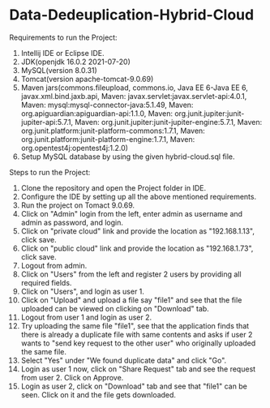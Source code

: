# Data-Dedeuplication-Hybrid-Cloud

Requirements to run the Project:
1. Intellij IDE or Eclipse IDE.
2. JDK(openjdk 16.0.2 2021-07-20)
3. MySQL(version 8.0.31)
4. Tomcat(version apache-tomcat-9.0.69)
6. Maven jars(commons.fileupload, commons.io, Java EE 6-Java EE 6, javax.xml.bind.jaxb.api, Maven: javax.servlet:javax.servlet-api:4.0.1, Maven: mysql:mysql-connector-java:5.1.49, Maven: org.apiguardian:apiguardian-api:1.1.0, Maven: org.junit.jupiter:junit-jupiter-api:5.7.1, Maven: org.junit.jupiter:junit-jupiter-engine:5.7.1, Maven: org.junit.platform:junit-platform-commons:1.7.1, Maven: org.junit.platform:junit-platform-engine:1.7.1, Maven: org.opentest4j:opentest4j:1.2.0)
7. Setup MySQL database by using the given hybrid-cloud.sql file.

Steps to run the Project:
1. Clone the repository and open the Project folder in IDE.
2. Configure the IDE by setting up all the above mentioned requirements.
3. Run the project on Tomact 9.0.69.
4. Click on "Admin" login from the left, enter admin as username and admin as password, and login.
5. Click on "private cloud" link and provide the location as "192.168.1.13", click save.
6. Click on "public cloud" link and provide the location as "192.168.1.73", click save.
7. Logout from admin.
8. Click on "Users" from the left and register 2 users by providing all required fields.
9. Click on "Users", and login as user 1.
10. Click on "Upload" and upload a file say "file1" and see that the file uploaded can be viewed on clicking on "Download" tab.
11. Logout from user 1 and login as user 2.
12. Try uploading the same file "file1", see that the application finds that there is already a duplicate file with same contents and asks if user 2 wants to "send key request to the other user" who originally uploaded the same file.
13. Select "Yes" under "We found duplicate data" and click "Go".
14. Login as user 1 now, click on "Share Request" tab and see the request from user 2. Click on Approve.
15. Login as user 2, click on "Download" tab and see that "file1" can be seen. Click on it and the file gets downloaded.
